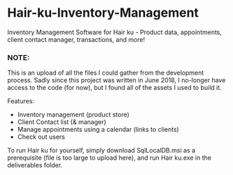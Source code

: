 # Hair-ku-Inventory-Management
Inventory Management Software for Hair ku - Product data, appointments, client contact manager, transactions, and more!

### NOTE: 
This is an upload of all the files I could gather from the development process. Sadly since this project was written in June 2018, I no-longer have access to the code (for now), but I found all of the assets I used to build it.

Features:
* Inventory management (product store)
* Client Contact list (& manager)
* Manage appointments using a calendar (links to clients)
* Check out users

To run Hair ku for yourself, simply download SqlLocalDB.msi as a prerequisite (file is too large to upload here), and run Hair ku.exe in the deliverables folder.
